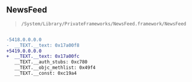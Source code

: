 ## NewsFeed

> `/System/Library/PrivateFrameworks/NewsFeed.framework/NewsFeed`

```diff

-5418.0.0.0.0
-  __TEXT.__text: 0x17a00f8
+5419.0.0.0.0
+  __TEXT.__text: 0x17a00fc
   __TEXT.__auth_stubs: 0xc780
   __TEXT.__objc_methlist: 0x49f4
   __TEXT.__const: 0xc19a4

```
